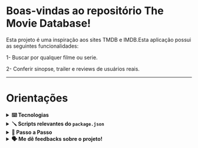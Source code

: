 # Boas-vindas ao repositório The Movie Database!

Esta projeto é uma inspiração aos sites TMDB e IMDB.Esta aplicação possui as seguintes funcionalidades:

1- Buscar por qualquer filme ou serie.

2- Conferir sinopse, trailer e reviews de usuários reais.

---
# Orientações

<details>
  <summary>
    <strong>⌨️ Tecnologias</strong>
  </summary>
  
  - **ReactJS**
  
  - **CSS**

</details>

<details>
  <summary>
    <strong>🪛 Scripts relevantes do <code>package.json</code></strong>
  </summary><br>

  - `start`: Roda a aplicação;
    - *uso (na raiz do projeto): `npm run dev`*

</details>

<details>
  <summary>
    <strong>🤝 Passo a Passo</strong>
  </summary><br>

  1. Clone o repositório

  - Use o comando: `git clone git@github.com:msennaa/TvShowsAndMovies.git`
  - Entre na pasta do repositório que você acabou de clonar:
    - `cd TvShowsAndMovies`

  2. Instale as dependências

  - Para isso, use o seguinte comando: `npm install`
  
  3. Subindo a aplicação

  - Para isso, use o seguinte comando na raiz do projeto: `npm start`
  
  </details>
  
<details>
  <summary>
    <strong>🗣 Me dê feedbacks sobre o projeto!</strong>
  </summary><br>

  Qualquer tipo de feedback é bem vindo para que eu possa continuar melhorando. 
   - **senamatheusjob@gmail.com**

</details>


